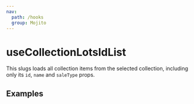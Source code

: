 ```yaml
---
nav:
  path: /hooks
  group: Mojito
---
```


# useCollectionLotsIdList

This slugs loads all collection items from the selected collection, including only its `id`, `name` and `saleType` props.

## Examples

<code src="./demo/demo1.tsx" />


